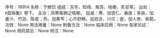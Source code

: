 序号：16914
名称：宁肺饮
组成：天冬、知母、紫苏、桔梗、炙甘草。
出处：《盘珠集》卷下。
主治：风寒客肺之咳嗽。
加减：寒，加杏仁、桑皮；多痰，加姜汁、竹沥、陈皮；热，加黄芩；心不舒畅，加百合、川贝；虚，加人参、紫菀。
功效：None
用法用量：None
制备方法：None
临床应用：None
各家论述：None
用药禁忌：None
附注：None
